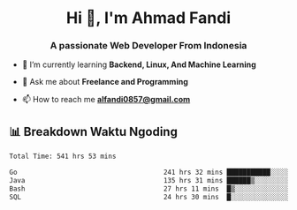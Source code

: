 <h1 align="center">Hi 👋, I'm Ahmad Fandi</h1>
<h3 align="center">A passionate Web Developer From Indonesia</h3>

- 🌱 I’m currently learning **Backend, Linux, And Machine Learning**

- 💬 Ask me about **Freelance and Programming**

- 📫 How to reach me **<alfandi0857@gmail.com>**


## 📊 Breakdown Waktu Ngoding

<!--START_SECTION:waka-->

```txt
Total Time: 541 hrs 53 mins

Go                                     241 hrs 32 mins ███████████░░░░░░░░░░░░░░   44.17 %
Java                                   135 hrs 31 mins ██████▒░░░░░░░░░░░░░░░░░░   24.78 %
Bash                                   27 hrs 11 mins  █▒░░░░░░░░░░░░░░░░░░░░░░░   04.97 %
SQL                                    24 hrs 30 mins  █░░░░░░░░░░░░░░░░░░░░░░░░   04.48 %
```

<!--END_SECTION:waka-->
